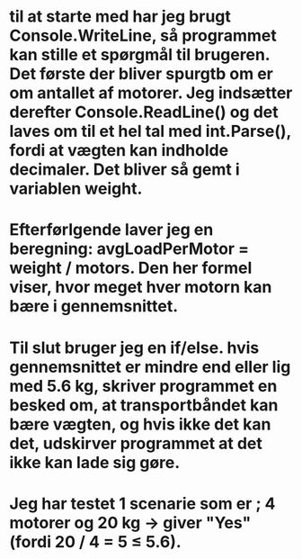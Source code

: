 # til at starte med har jeg brugt Console.WriteLine, så programmet kan stille et spørgmål til brugeren. Det første der bliver spurgtb om er om antallet af motorer. Jeg indsætter derefter Console.ReadLine() og det laves om til et hel tal med int.Parse(), fordi at vægten kan indholde decimaler. Det bliver så gemt i variablen weight.
# Efterførlgende laver jeg en beregning: avgLoadPerMotor = weight / motors. Den her formel viser, hvor meget hver motorn kan bære i gennemsnittet.
# Til slut bruger jeg en if/else. hvis gennemsnittet er mindre end eller lig med 5.6 kg, skriver programmet en besked om, at transportbåndet kan bære vægten, og hvis ikke det kan det, udskirver programmet at det ikke kan lade sig gøre.
# Jeg har testet 1 scenarie som er ; 4 motorer og 20 kg → giver "Yes" (fordi 20 / 4 = 5 ≤ 5.6).
